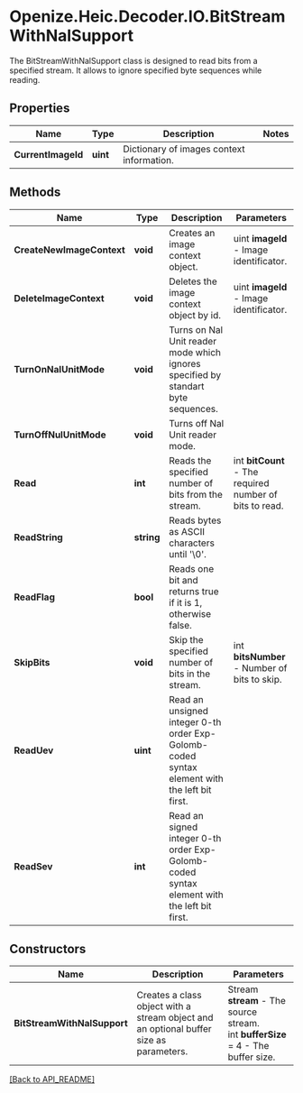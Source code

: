 # Openize.Heic.Decoder.IO.BitStreamWithNalSupport

The BitStreamWithNalSupport class is designed to read bits from a specified stream.
It allows to ignore specified byte sequences while reading.

## Properties

Name | Type | Description | Notes
------------ | ------------- | ------------- | -------------
**CurrentImageId** | **uint** | Dictionary of images context information. | 

## Methods

Name | Type | Description | Parameters
------------ | ------------- | ------------- | -------------
**CreateNewImageContext** | **void** | Creates an image context object. | uint <b>imageId</b> - Image identificator.
**DeleteImageContext** | **void** | Deletes the image context object by id. | uint <b>imageId</b> - Image identificator.
**TurnOnNalUnitMode** | **void** | Turns on Nal Unit reader mode which ignores specified by standart byte sequences. | 
**TurnOffNulUnitMode** | **void** | Turns off Nal Unit reader mode. | 
**Read** | **int** | Reads the specified number of bits from the stream. | int <b>bitCount</b> - The required number of bits to read.
**ReadString** | **string** | Reads bytes as ASCII characters until '\0'. | 
**ReadFlag** | **bool** | Reads one bit and returns true if it is 1, otherwise false. | 
**SkipBits** | **void** | Skip the specified number of bits in the stream. | int <b>bitsNumber</b> - Number of bits to skip.
**ReadUev** | **uint** | Read an unsigned integer 0-th order Exp-Golomb-coded syntax element with the left bit first. | 
**ReadSev** | **int** | Read an signed integer 0-th order Exp-Golomb-coded syntax element with the left bit first. | 

## Constructors

Name | Description | Parameters
------------ | ------------- | ------------- 
**BitStreamWithNalSupport** | Creates a class object with a stream object and an optional buffer size as parameters. | Stream <b>stream</b> - The source stream.<br />int <b>bufferSize</b> = 4 - The buffer size. 

[[Back to API_README]](API_README.md)